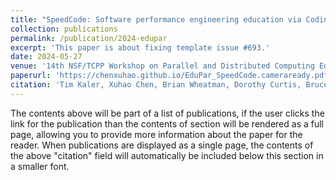 ```yaml
---
title: "SpeedCode: Software performance engineering education via Coding of didactic exercises"
collection: publications
permalink: /publication/2024-edupar
excerpt: 'This paper is about fixing template issue #693.'
date: 2024-05-27
venue: '14th NSF/TCPP Workshop on Parallel and Distributed Computing Education (EduPar-24), in conjuction with IPDPS 2024'
paperurl: 'https://chenxuhao.github.io/EduPar_SpeedCode.cameraready.pdf'
citation: 'Tim Kaler, Xuhao Chen, Brian Wheatman, Dorothy Curtis, Bruce Hoppe, Tao B. Schardl, and Charles E. Leiserson, SpeedCode: Software performance engineering education via Coding of didactic exercises, <i>14th NSF/TCPP Workshop on Parallel and Distributed Computing Education (EduPar-24) </i>, in conjuction with IPDPS 2024. '
---
```


The contents above will be part of a list of publications, if the user clicks the link for the publication than the contents of section will be rendered as a full page, allowing you to provide more information about the paper for the reader. When publications are displayed as a single page, the contents of the above "citation" field will automatically be included below this section in a smaller font.
